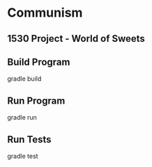 # Communism
## 1530 Project - World of Sweets

## Build Program
gradle build

## Run Program
gradle run

## Run Tests
gradle test
